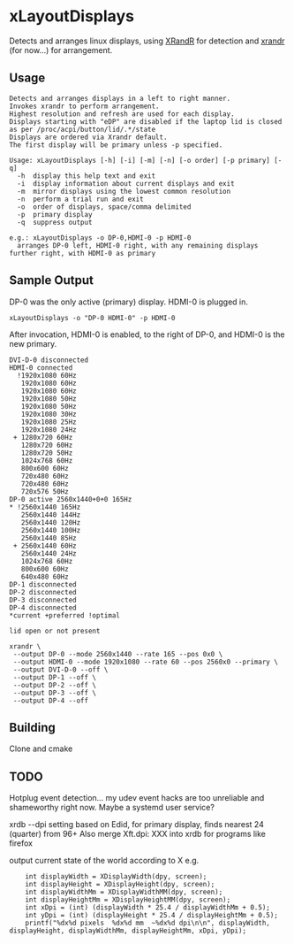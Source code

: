 # xLayoutDisplays

Detects and arranges linux displays, using [XRandR](https://www.x.org/wiki/Projects/XRandR/) for detection and [xrandr](https://wiki.archlinux.org/index.php/xrandr) (for now...) for arrangement.

## Usage

```
Detects and arranges displays in a left to right manner.
Invokes xrandr to perform arrangement.
Highest resolution and refresh are used for each display.
Displays starting with "eDP" are disabled if the laptop lid is closed as per /proc/acpi/button/lid/.*/state
Displays are ordered via Xrandr default.
The first display will be primary unless -p specified.

Usage: xLayoutDisplays [-h] [-i] [-m] [-n] [-o order] [-p primary] [-q]
  -h  display this help text and exit
  -i  display information about current displays and exit
  -m  mirror displays using the lowest common resolution
  -n  perform a trial run and exit
  -o  order of displays, space/comma delimited
  -p  primary display
  -q  suppress output

e.g.: xLayoutDisplays -o DP-0,HDMI-0 -p HDMI-0
  arranges DP-0 left, HDMI-0 right, with any remaining displays further right, with HDMI-0 as primary
```

## Sample Output

DP-0 was the only active (primary) display. HDMI-0 is plugged in.

`xLayoutDisplays -o "DP-0 HDMI-0" -p HDMI-0`

After invocation, HDMI-0 is enabled, to the right of DP-0, and HDMI-0 is the new primary.

```
DVI-D-0 disconnected
HDMI-0 connected
  !1920x1080 60Hz
   1920x1080 60Hz
   1920x1080 60Hz
   1920x1080 50Hz
   1920x1080 50Hz
   1920x1080 30Hz
   1920x1080 25Hz
   1920x1080 24Hz
 + 1280x720 60Hz
   1280x720 60Hz
   1280x720 50Hz
   1024x768 60Hz
   800x600 60Hz
   720x480 60Hz
   720x480 60Hz
   720x576 50Hz
DP-0 active 2560x1440+0+0 165Hz
* !2560x1440 165Hz
   2560x1440 144Hz
   2560x1440 120Hz
   2560x1440 100Hz
   2560x1440 85Hz
 + 2560x1440 60Hz
   2560x1440 24Hz
   1024x768 60Hz
   800x600 60Hz
   640x480 60Hz
DP-1 disconnected
DP-2 disconnected
DP-3 disconnected
DP-4 disconnected
*current +preferred !optimal

lid open or not present

xrandr \
 --output DP-0 --mode 2560x1440 --rate 165 --pos 0x0 \
 --output HDMI-0 --mode 1920x1080 --rate 60 --pos 2560x0 --primary \
 --output DVI-D-0 --off \
 --output DP-1 --off \
 --output DP-2 --off \
 --output DP-3 --off \
 --output DP-4 --off

```

## Building

Clone and cmake

## TODO

Hotplug event detection... my udev event hacks are too unreliable and shameworthy right now. Maybe a systemd user service?

xrdb --dpi setting based on Edid, for primary display, finds nearest 24 (quarter) from 96+
Also merge Xft.dpi: XXX into xrdb for programs like firefox

output current state of the world according to X e.g.
```
    int displayWidth = XDisplayWidth(dpy, screen);
    int displayHeight = XDisplayHeight(dpy, screen);
    int displayWidthMm = XDisplayWidthMM(dpy, screen);
    int displayHeightMm = XDisplayHeightMM(dpy, screen);
    int xDpi = (int) (displayWidth * 25.4 / displayWidthMm + 0.5);
    int yDpi = (int) (displayHeight * 25.4 / displayHeightMm + 0.5);
    printf("%dx%d pixels  %dx%d mm  ~%dx%d dpi\n\n", displayWidth, displayHeight, displayWidthMm, displayHeightMm, xDpi, yDpi);
```
